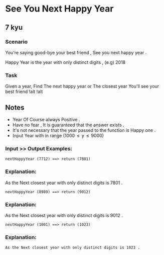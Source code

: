 # See You Next Happy Year
## 7 kyu

### Scenario

You're saying good-bye your best friend , See you next happy year .

Happy Year is the year with only distinct digits , (e.g) 2018

### Task

Given a year, Find The next happy year or The closest year You'll see your best friend !alt !alt

## Notes

- Year Of Course always Positive .
- Have no fear , It is guaranteed that the answer exists .
- It's not necessary that the year passed to the function is Happy one .
- Input Year with in range (1000  ≤  y  ≤  9000)

### Input >> Output Examples:
```
nextHappyYear (7712) ==> return (7801)
```

### Explanation:
As the Next closest year with only distinct digits is 7801 .

```
nextHappyYear (8989) ==> return (9012)
```

### Explanation:
As the Next closest year with only distinct digits is 9012 .
```
nextHappyYear (1001) ==> return (1023)
```

### Explanation:
```
As the Next closest year with only distinct digits is 1023 .
```